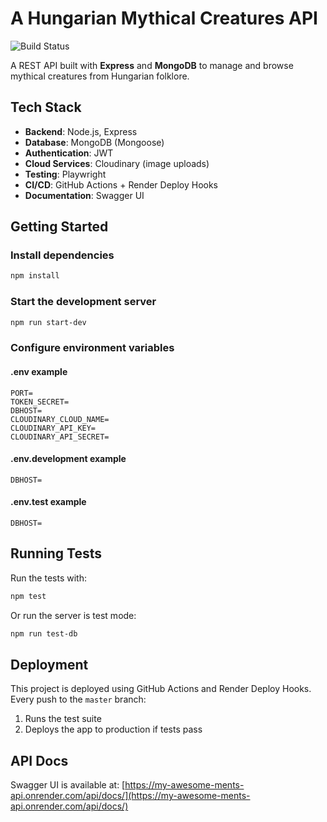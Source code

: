 # A Hungarian Mythical Creatures API

![Build Status](https://github.com/noravitkai/my-awesome-ments-api/actions/workflows/main.yaml/badge.svg)

A REST API built with **Express** and **MongoDB** to manage and browse mythical creatures from Hungarian folklore.

## Tech Stack

- **Backend**: Node.js, Express
- **Database**: MongoDB (Mongoose)
- **Authentication**: JWT
- **Cloud Services**: Cloudinary (image uploads)
- **Testing**: Playwright
- **CI/CD**: GitHub Actions + Render Deploy Hooks
- **Documentation**: Swagger UI

## Getting Started

### Install dependencies

```bash
npm install
```

### Start the development server

```bash
npm run start-dev
```

### Configure environment variables

#### .env example

```
PORT=
TOKEN_SECRET=
DBHOST=
CLOUDINARY_CLOUD_NAME=
CLOUDINARY_API_KEY=
CLOUDINARY_API_SECRET=
```

#### .env.development example

```
DBHOST=
```

#### .env.test example

```
DBHOST=
```

## Running Tests

Run the tests with:

```bash
npm test
```

Or run the server is test mode:

```bash
npm run test-db
```

## Deployment

This project is deployed using GitHub Actions and Render Deploy Hooks.
Every push to the `master` branch:

1. Runs the test suite
2. Deploys the app to production if tests pass

## API Docs

Swagger UI is available at: [https://my-awesome-ments-api.onrender.com/api/docs/](https://my-awesome-ments-api.onrender.com/api/docs/)
